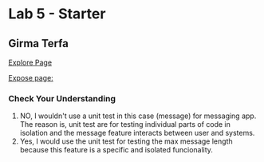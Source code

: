 # Lab 5 - Starter
## Girma Terfa
[Explore Page](https://gir-ma.github.io/Lab5_Starter/explore.html)

[Expose page:](https://gir-ma.github.io/Lab5_Starter/expose.html)

### Check Your Understanding
1. NO, I wouldn't use a unit test in this case (message) for messaging app. The reason is, unit test are for testing individual parts of code in isolation and the message feature interacts between user and systems. 
2. Yes, I would use the unit test for testing the max message length because this feature is a specific and isolated funcionality.